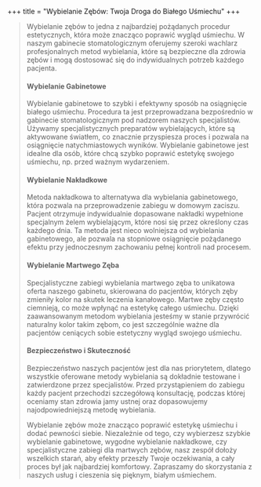 +++
title = "Wybielanie Zębów: Twoja Droga do Białego Uśmiechu"
+++


>Wybielanie zębów to jedna z najbardziej pożądanych procedur estetycznych, która może znacząco poprawić wygląd uśmiechu. W naszym gabinecie stomatologicznym oferujemy szeroki wachlarz profesjonalnych metod wybielania, które są bezpieczne dla zdrowia zębów i mogą dostosować się do indywidualnych potrzeb każdego pacjenta.
>
>#### Wybielanie Gabinetowe
>Wybielanie gabinetowe to szybki i efektywny sposób na osiągnięcie białego uśmiechu. Procedura ta jest przeprowadzana bezpośrednio w gabinecie stomatologicznym pod nadzorem naszych specjalistów. Używamy specjalistycznych preparatów wybielających, które są aktywowane światłem, co znacznie przyspiesza proces i pozwala na osiągnięcie natychmiastowych wyników. Wybielanie gabinetowe jest idealne dla osób, które chcą szybko poprawić estetykę swojego uśmiechu, np. przed ważnym wydarzeniem.
>
>#### Wybielanie Nakładkowe
>Metoda nakładkowa to alternatywa dla wybielania gabinetowego, która pozwala na przeprowadzenie zabiegu w domowym zaciszu. Pacjent otrzymuje indywidualnie dopasowane nakładki wypełnione specjalnym żelem wybielającym, które nosi się przez określony czas każdego dnia. Ta metoda jest nieco wolniejsza od wybielania gabinetowego, ale pozwala na stopniowe osiągnięcie pożądanego efektu przy jednoczesnym zachowaniu pełnej kontroli nad procesem.
>
>#### Wybielanie Martwego Zęba
>Specjalistyczne zabiegi wybielania martwego zęba to unikatowa oferta naszego gabinetu, skierowana do pacjentów, których zęby zmieniły kolor na skutek leczenia kanałowego. Martwe zęby często ciemnieją, co może wpłynąć na estetykę całego uśmiechu. Dzięki zaawansowanym metodom wybielania jesteśmy w stanie przywrócić naturalny kolor takim zębom, co jest szczególnie ważne dla pacjentów ceniących sobie estetyczny wygląd swojego uśmiechu.
>
>#### Bezpieczeństwo i Skuteczność
>Bezpieczeństwo naszych pacjentów jest dla nas priorytetem, dlatego wszystkie oferowane metody wybielania są dokładnie testowane i zatwierdzone przez specjalistów. Przed przystąpieniem do zabiegu każdy pacjent przechodzi szczegółową konsultację, podczas której oceniamy stan zdrowia jamy ustnej oraz dopasowujemy najodpowiedniejszą metodę wybielania.
>
>Wybielanie zębów może znacząco poprawić estetykę uśmiechu i dodać pewności siebie. Niezależnie od tego, czy wybierzesz szybkie wybielanie gabinetowe, wygodne wybielanie nakładkowe, czy specjalistyczne zabiegi dla martwych zębów, nasz zespół dołoży wszelkich starań, aby efekty przeszły Twoje oczekiwania, a cały proces był jak najbardziej komfortowy. Zapraszamy do skorzystania z naszych usług i cieszenia się pięknym, białym uśmiechem.